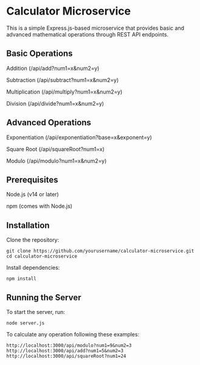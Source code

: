 # Calculator Microservice

This is a simple Express.js-based microservice that provides basic and advanced mathematical operations through REST API endpoints.

## Basic Operations

Addition (/api/add?num1=x&num2=y)

Subtraction (/api/subtract?num1=x&num2=y)

Multiplication (/api/multiply?num1=x&num2=y)

Division (/api/divide?num1=x&num2=y)

## Advanced Operations

Exponentiation (/api/exponentiation?base=x&exponent=y)

Square Root (/api/squareRoot?num1=x)

Modulo (/api/modulo?num1=x&num2=y)

## Prerequisites

Node.js (v14 or later)

npm (comes with Node.js)

## Installation

Clone the repository:

```
git clone https://github.com/yourusername/calculator-microservice.git
cd calculator-microservice
```

Install dependencies:

```
npm install
```

## Running the Server

To start the server, run:

```
node server.js
```

To calculate any operation following these examples:

```
http://localhost:3000/api/modulo?num1=9&num2=3
http://localhost:3000/api/add?num1=5&num2=3
http://localhost:3000/api/squareRoot?num1=24

```
